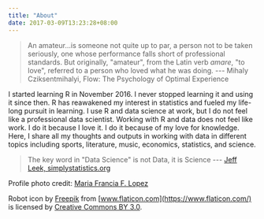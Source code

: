 ```yaml
---
title: "About"
date: 2017-03-09T13:23:28+08:00
---
```


> An amateur...is someone not quite up to par, a person not to be taken seriously, one whose performance falls short of professional standards. But originally, "amateur", from the Latin verb *amare*, "to love", referred to a person who loved what he was doing. 
> --- Mihaly Cziksentmihalyi, Flow: The Psychology of Optimal Experience

I started learning R in November 2016. I never stopped learning it and using it since then. R has reawakened my interest in statistics and fueled my life-long pursuit in learning. I use R and data science at work, but I do not feel like a professional data scientist. Working with R and data does not feel like work. I do it because I love it. I do it because of my love for knowledge. Here, I share all my thoughts and outputs in working with data in different topics including sports, literature, music, economics, statistics, and science.

> The key word in "Data Science" is not Data, it is Science 
> --- [Jeff Leek, simplystatistics.org](https://simplystatistics.org/2013/12/12/the-key-word-in-data-science-is-not-data-it-is-science/)

Profile photo credit: [Maria Francia F. Lopez](https://twitter.com/iamfrancia_)

Robot icon by [Freepik](http://www.freepik.com) from [www.flaticon.com](https://www.flaticon.com/) is licensed by [Creative Commons BY 3.0](http://creativecommons.org/licenses/by/3.0/).